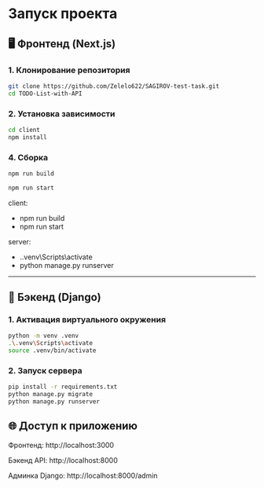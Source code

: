 # Запуск проекта
## 🖥️ Фронтенд (Next.js)
### 1. Клонирование репозитория

```bash
git clone https://github.com/Zelelo622/SAGIROV-test-task.git
cd TODO-List-with-API
```

### 2. Установка зависимости

```bash
cd client
npm install

```

### 4. Сборка
```bash
npm run build
```
```bash
npm run start
```

client:
- npm run build
- npm run start

server:
- .\.venv\Scripts\activate
- python manage.py runserver

------------

## 🐍 Бэкенд (Django)

### 1. Активация виртуального окружения
```bash
python -m venv .venv
.\.venv\Scripts\activate
source .venv/bin/activate
```

### 2. Запуск сервера
```bash
pip install -r requirements.txt
python manage.py migrate
python manage.py runserver
```

## 🌐 Доступ к приложению

Фронтенд: http://localhost:3000

Бэкенд API: http://localhost:8000

Админка Django: http://localhost:8000/admin